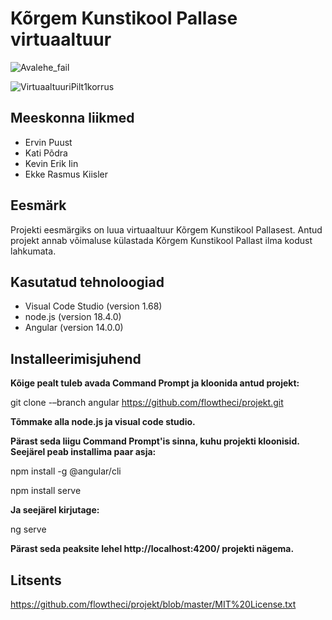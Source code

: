 # Kõrgem Kunstikool Pallase virtuaaltuur
![Avalehe_fail](https://user-images.githubusercontent.com/90316775/174603622-4f81f526-9a7d-4699-87ff-3ccaee6b8be8.png)

![VirtuaaltuuriPilt1korrus](https://user-images.githubusercontent.com/90316775/174598267-884adfb2-3042-4935-888e-553d76969a7a.png)

## Meeskonna liikmed
- Ervin Puust 
- Kati Põdra 
- Kevin Erik Iin 
- Ekke Rasmus Kiisler

## Eesmärk
Projekti eesmärgiks on luua virtuaaltuur Kõrgem Kunstikool Pallasest. 
Antud projekt annab võimaluse külastada Kõrgem Kunstikool Pallast ilma kodust lahkumata.

## Kasutatud tehnoloogiad
- Visual Code Studio (version 1.68)
- node.js (version 18.4.0)
- Angular (version 14.0.0)

## Installeerimisjuhend
**Kõige pealt tuleb avada Command Prompt ja kloonida antud projekt:**

git clone -–branch angular https://github.com/flowtheci/projekt.git

**Tõmmake alla node.js ja visual code studio.**

**Pärast seda liigu Command Prompt'is sinna, kuhu projekti kloonisid. Seejärel peab installima paar asja:**

npm install -g @angular/cli

npm install serve

**Ja seejärel kirjutage:**

ng serve

**Pärast seda peaksite lehel http://localhost:4200/ projekti nägema.**

## Litsents
https://github.com/flowtheci/projekt/blob/master/MIT%20License.txt
